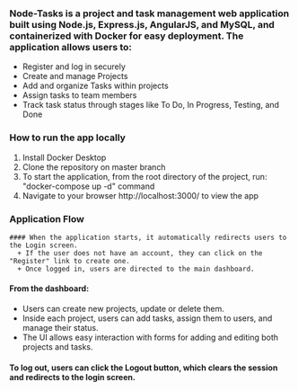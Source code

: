 ### Node-Tasks is a project and task management web application built using Node.js, Express.js, AngularJS, and MySQL, and containerized with Docker for easy deployment. The application allows users to:
  + Register and log in securely
  + Create and manage Projects
  + Add and organize Tasks within projects
  + Assign tasks to team members
  + Track task status through stages like To Do, In Progress, Testing, and Done

### How to run the app locally
  1. Install Docker Desktop
  2. Clone the repository on master branch
  3. To start the application, from the root directory of the project, run: "docker-compose up -d" command
  4. Navigate to your browser  http://localhost:3000/  to view the app
 
### Application Flow
    #### When the application starts, it automatically redirects users to the Login screen.
      + If the user does not have an account, they can click on the "Register" link to create one.
      + Once logged in, users are directed to the main dashboard.
  #### From the dashboard:
  + Users can create new projects, update or delete them.
  + Inside each project, users can add tasks, assign them to users, and manage their status.
  + The UI allows easy interaction with forms for adding and editing both projects and tasks.
  #### To log out, users can click the Logout button, which clears the session and redirects to the login screen.

